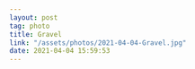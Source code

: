 ```yaml
---
layout: post
tag: photo
title: Gravel
link: "/assets/photos/2021-04-04-Gravel.jpg"
date: 2021-04-04 15:59:53
---
```

